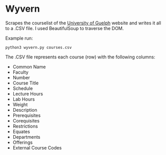 # Wyvern

Scrapes the courselist of the [University of Guelph](https://uoguelph.ca) website and writes it all to a .CSV file. I used BeautifulSoup to traverse the DOM.

Example run:

```
python3 wyvern.py courses.csv
```

The .CSV file represents each course (row) with the following columns:

- Common Name
- Faculty
- Number
- Course Title
- Schedule
- Lecture Hours
- Lab Hours
- Weight
- Description
- Prerequisites
- Corequisites
- Restrictions
- Equates
- Departments
- Offerings
- External Course Codes
